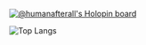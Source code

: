 [![@humanafterall's Holopin board](https://holopin.me/humanafterall)](https://holopin.io/@humanafterall)

![Top Langs](https://github-readme-stats.vercel.app/api/top-langs/?username=yom4n&theme=kacho_ga)


<!--
![GitHub stats](https://github-readme-stats.vercel.app/api?username=yom4n&show_icons=true&theme=tokyonight)

**SparshMc07/SparshMc07** is a ✨ _special_ ✨ repository because its `README.md` (this file) appears on your GitHub profile.

Here are some ideas to get you started:

- 🔭 I’m currently working on ...
- 🌱 I’m currently learning ...
- 👯 I’m looking to collaborate on ...
- 🤔 I’m looking for help with ...
- 💬 Ask me about ...
- 📫 How to reach me: ...
- 😄 Pronouns: ...
- ⚡ Fun fact: ...
-->
